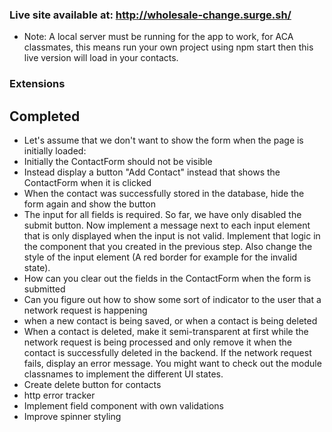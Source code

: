 
### Live site available at: http://wholesale-change.surge.sh/
- Note: A local server must be running for the app to work, for ACA classmates, this means run your own project using npm start then this live version will load in your contacts.

### Extensions

## Completed
- Let's assume that we don't want to show the form when the page is initially loaded:
- Initially the ContactForm should not be visible
- Instead display a button "Add Contact" instead that shows the ContactForm when it is clicked
- When the contact was successfully stored in the database, hide the form again and show the button
- The input for all fields is required. So far, we have only disabled the submit button. Now implement a message next to each input element that is only displayed when the input is not valid. Implement that logic in the component that you created in the previous step. Also change the style of the input element (A red border for example for the invalid state).
- How can you clear out the fields in the ContactForm when the form is submitted
- Can you figure out how to show some sort of indicator to the user that a network request is happening
- when a new contact is being saved, or when a contact is being deleted
- When a contact is deleted, make it semi-transparent at first while the network request is being processed and only remove it when the contact is successfully deleted in the backend. If the network request fails, display an error message. You might want to check out the module classnames to implement the different UI states.
- Create delete button for contacts
- http error tracker
- Implement field component with own validations
- Improve spinner styling
